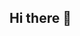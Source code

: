## Hi there 👋

<!--
**xyfgemini/xyfgemini** is a ✨ _special_ ✨ repository because its `README.md` (this file) appears on your GitHub profile.

Here are some ideas to get you started:

- 🔭 I’m currently working on ...
- 🌱 I’m currently learning ...
- 👯 I’m looking to collaborate on ...
- 🤔 I’m looking for help with ...
- 💬 Ask me about ...
- 📫 You can reach me at xyf2576131943@gmail.com
- 😄 Pronouns: ...
- ⚡ Fun fact: ...
